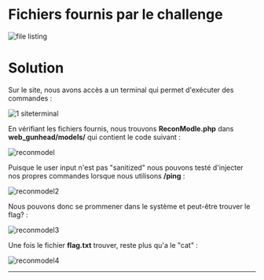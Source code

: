 # Fichiers fournis par le challenge

![file listing](https://user-images.githubusercontent.com/106856367/226188012-76890304-eabc-4b37-ab12-7304dc04a60e.png)




# Solution 

Sur le site, nous avons accès a un terminal qui permet d'exécuter des commandes : 

![1 siteterminal](https://user-images.githubusercontent.com/106856367/226188155-7a9c458c-9e74-4c26-a15d-374eb7eb4952.png)

En vérifiant les fichiers fournis, nous trouvons **ReconModle.php** dans **web_gunhead/models/** qui contient le code suivant : 


![reconmodel](https://user-images.githubusercontent.com/106856367/226188346-06d28cdd-6264-4bb2-b66e-415aafe99dcc.png)

Puisque le user input n'est pas "sanitized" nous pouvons testé d'injecter nos propres commandes lorsque nous utilisons **/ping** :

![reconmodel2](https://user-images.githubusercontent.com/106856367/226188713-bd1043ac-649b-4ac0-a6fb-544b6eb78ba3.png)


Nous pouvons donc se prommener dans le système et peut-être trouver le flag? :

![reconmodel3](https://user-images.githubusercontent.com/106856367/226188802-8fde7958-367a-4a3e-9084-50795efcdd31.png)

Une fois le fichier **flag.txt** trouver, reste plus qu'a le "cat" :

![reconmodel4](https://user-images.githubusercontent.com/106856367/226189134-135b5760-9c60-43bf-b8f6-7eddc7749b2a.png)

___
